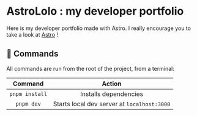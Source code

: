 # AstroLolo : my developer portfolio

Here is my developer portfolio made with Astro. I really encourage you to take a look at [Astro](https://astro.build) !

## 🧞 Commands

All commands are run from the root of the project, from a terminal:

| Command                 | Action                                           |
| :--------------------:  | :----------------------------------------------: |
| `pnpm install`          | Installs dependencies                            |
| `pnpm dev`              | Starts local dev server at `localhost:3000`      |